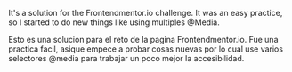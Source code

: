 It's a solution for the Frontendmentor.io challenge.
It was an easy practice, so I started to do new things like using multiples @Media.


Esto es una solucion para el reto de la pagina Frontendmentor.io.
Fue una practica facil, asique empece a probar cosas nuevas por lo cual use varios selectores @media para trabajar un poco mejor la accesibilidad.